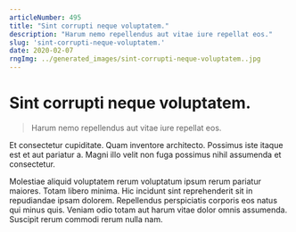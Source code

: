```yaml
---
articleNumber: 495
title: "Sint corrupti neque voluptatem."
description: "Harum nemo repellendus aut vitae iure repellat eos."
slug: 'sint-corrupti-neque-voluptatem.'
date: 2020-02-07
rngImg: ../generated_images/sint-corrupti-neque-voluptatem..jpg
---
```


# Sint corrupti neque voluptatem.

> Harum nemo repellendus aut vitae iure repellat eos.

Et consectetur cupiditate. Quam inventore architecto. Possimus iste itaque est et aut pariatur a. Magni illo velit non fuga possimus nihil assumenda et consectetur.
 Molestiae aliquid voluptatem rerum voluptatum ipsum rerum pariatur maiores. Totam libero minima. Hic incidunt sint reprehenderit sit in repudiandae ipsam dolorem. Repellendus perspiciatis corporis eos natus qui minus quis. Veniam odio totam aut harum vitae dolor omnis assumenda. Suscipit rerum commodi rerum nulla nam.

